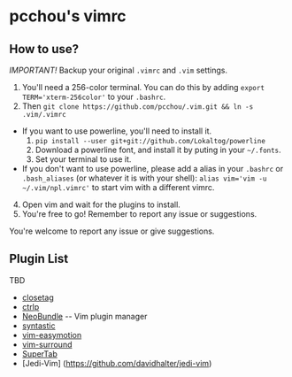 pcchou's vimrc
===

How to use?
---

*IMPORTANT!*  Backup your original `.vimrc` and `.vim` settings.

1. You'll need a 256-color terminal. You can do this by adding ``export TERM='xterm-256color'`` to your `.bashrc`.
2. Then ``git clone https://github.com/pcchou/.vim.git && ln -s .vim/.vimrc``
  * If you want to use powerline, you'll need to install it.
    1. ``pip install --user git+git://github.com/Lokaltog/powerline``
    2. Download a powerline font, and install it by puting in your `~/.fonts`.
    3. Set your terminal to use it.
  * If you don't want to use powerline, please add a alias in your `.bashrc` or `.bash_aliases` (or whatever it is with your shell): ``alias vim='vim -u ~/.vim/npl.vimrc'`` to start vim with a different vimrc.
4. Open vim and wait for the plugins to install.
5. You're free to go! Remember to report any issue or suggestions.

You're welcome to report any issue or give suggestions.

Plugin List
---
TBD
* [closetag](http://www.vim.org/scripts/script.php?script_id=13)
* [ctrlp](https://github.com/kien/ctrlp.vim)
* [NeoBundle](https://github.com/Shougo/neobundle.vim) -- Vim plugin manager
* [syntastic](https://github.com/scrooloose/syntastic)
* [vim-easymotion](https://github.com/Lokaltog/vim-easymotion)
* [vim-surround](https://github.com/tpope/vim-surround)
* [SuperTab](https://github.com/ervandew/supertab)
* [Jedi-Vim] (https://github.com/davidhalter/jedi-vim)
